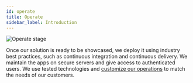```yaml
---
id: operate
title: Operate
sidebar_label: Introduction
---
```


![Operate stage](https://analythium.github.io/img/undraw_programmer_imem_operate.svg)

Once our solution is ready to be showcased, we deploy it using
industry best practices, such as continuous integration and continuous delivery.
We maintain the apps on secure servers and give access to authenticated users.
We use tested technologies and [customize our operations](operate)
to match the needs of our customers.

